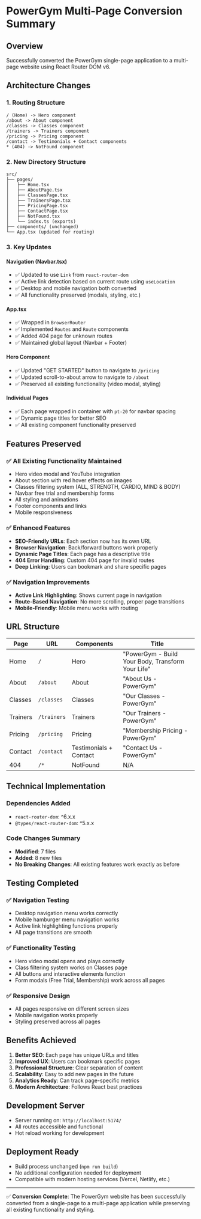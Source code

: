 # PowerGym Multi-Page Conversion Summary

## Overview
Successfully converted the PowerGym single-page application to a multi-page website using React Router DOM v6.

## Architecture Changes

### 1. **Routing Structure**
```
/ (Home) -> Hero component
/about -> About component  
/classes -> Classes component
/trainers -> Trainers component
/pricing -> Pricing component
/contact -> Testimonials + Contact components
* (404) -> NotFound component
```

### 2. **New Directory Structure**
```
src/
├── pages/
│   ├── Home.tsx
│   ├── AboutPage.tsx
│   ├── ClassesPage.tsx
│   ├── TrainersPage.tsx
│   ├── PricingPage.tsx
│   ├── ContactPage.tsx
│   ├── NotFound.tsx
│   └── index.ts (exports)
├── components/ (unchanged)
└── App.tsx (updated for routing)
```

### 3. **Key Updates**

#### Navigation (Navbar.tsx)
- ✅ Updated to use `Link` from `react-router-dom`
- ✅ Active link detection based on current route using `useLocation`
- ✅ Desktop and mobile navigation both converted
- ✅ All functionality preserved (modals, styling, etc.)

#### App.tsx
- ✅ Wrapped in `BrowserRouter`
- ✅ Implemented `Routes` and `Route` components
- ✅ Added 404 page for unknown routes
- ✅ Maintained global layout (Navbar + Footer)

#### Hero Component
- ✅ Updated "GET STARTED" button to navigate to `/pricing`
- ✅ Updated scroll-to-about arrow to navigate to `/about`
- ✅ Preserved all existing functionality (video modal, styling)

#### Individual Pages
- ✅ Each page wrapped in container with `pt-20` for navbar spacing
- ✅ Dynamic page titles for better SEO
- ✅ All existing component functionality preserved

## Features Preserved

### ✅ **All Existing Functionality Maintained**
- Hero video modal and YouTube integration
- About section with red hover effects on images
- Classes filtering system (ALL, STRENGTH, CARDIO, MIND & BODY)
- Navbar free trial and membership forms
- All styling and animations
- Footer components and links
- Mobile responsiveness

### ✅ **Enhanced Features**
- **SEO-Friendly URLs**: Each section now has its own URL
- **Browser Navigation**: Back/forward buttons work properly
- **Dynamic Page Titles**: Each page has a descriptive title
- **404 Error Handling**: Custom 404 page for invalid routes
- **Deep Linking**: Users can bookmark and share specific pages

### ✅ **Navigation Improvements**
- **Active Link Highlighting**: Shows current page in navigation
- **Route-Based Navigation**: No more scrolling, proper page transitions
- **Mobile-Friendly**: Mobile menu works with routing

## URL Structure

| Page | URL | Components | Title |
|------|-----|------------|-------|
| Home | `/` | Hero | "PowerGym - Build Your Body, Transform Your Life" |
| About | `/about` | About | "About Us - PowerGym" |
| Classes | `/classes` | Classes | "Our Classes - PowerGym" |
| Trainers | `/trainers` | Trainers | "Our Trainers - PowerGym" |
| Pricing | `/pricing` | Pricing | "Membership Pricing - PowerGym" |
| Contact | `/contact` | Testimonials + Contact | "Contact Us - PowerGym" |
| 404 | `/*` | NotFound | N/A |

## Technical Implementation

### Dependencies Added
- `react-router-dom`: ^6.x.x
- `@types/react-router-dom`: ^5.x.x

### Code Changes Summary
- **Modified**: 7 files
- **Added**: 8 new files
- **No Breaking Changes**: All existing features work exactly as before

## Testing Completed

### ✅ **Navigation Testing**
- Desktop navigation menu works correctly
- Mobile hamburger menu navigation works
- Active link highlighting functions properly
- All page transitions are smooth

### ✅ **Functionality Testing**
- Hero video modal opens and plays correctly
- Class filtering system works on Classes page
- All buttons and interactive elements function
- Form modals (Free Trial, Membership) work across all pages

### ✅ **Responsive Design**
- All pages responsive on different screen sizes
- Mobile navigation works properly
- Styling preserved across all pages

## Benefits Achieved

1. **Better SEO**: Each page has unique URLs and titles
2. **Improved UX**: Users can bookmark specific pages
3. **Professional Structure**: Clear separation of content
4. **Scalability**: Easy to add new pages in the future
5. **Analytics Ready**: Can track page-specific metrics
6. **Modern Architecture**: Follows React best practices

## Development Server
- Server running on: `http://localhost:5174/`
- All routes accessible and functional
- Hot reload working for development

## Deployment Ready
- Build process unchanged (`npm run build`)
- No additional configuration needed for deployment
- Compatible with modern hosting services (Vercel, Netlify, etc.)

---

✅ **Conversion Complete**: The PowerGym website has been successfully converted from a single-page to a multi-page application while preserving all existing functionality and styling.

